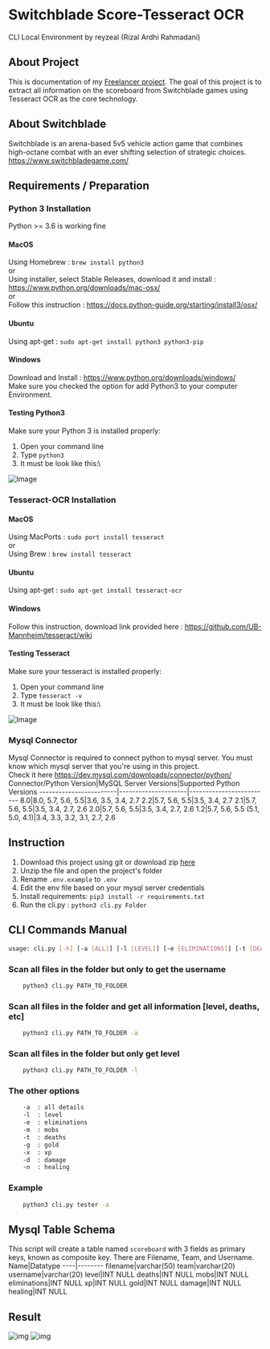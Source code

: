 # Switchblade Score-Tesseract OCR
CLI Local Environment
by reyzeal (Rizal Ardhi Rahmadani)

## About Project
This is documentation of my [Freelancer project](https://www.freelancer.co.id/projects/php/Image-text-OCR-using-tesseract-26533030/details). The goal of this project is to extract all information on the scoreboard from Switchblade games using Tesseract OCR as the core technology.

## About Switchblade
Switchblade is an arena-based 5v5 vehicle action game that combines high-octane combat with an ever shifting selection of strategic choices.\
https://www.switchbladegame.com/

## Requirements / Preparation
### Python 3 Installation
Python >= 3.6 is working fine
#### MacOS
Using Homebrew : `brew install python3`\
or\
Using installer, select Stable Releases, download it and install : https://www.python.org/downloads/mac-osx/ \
or\
Follow this instruction : https://docs.python-guide.org/starting/install3/osx/

#### Ubuntu
Using apt-get : `sudo apt-get install python3 python3-pip`
#### Windows
Download and Install : https://www.python.org/downloads/windows/ \
Make sure you checked the option for add Python3 to your computer Environment.

#### Testing Python3
Make sure your Python 3 is installed properly:
1. Open your command line
2. Type `python3`
3. It must be look like this:\
 
![Image](https://github.com/reyzeal/score-tesseract/raw/master/docs/python3.png)

### Tesseract-OCR Installation
#### MacOS
Using MacPorts : `sudo port install tesseract`\
or\
Using Brew : `brew install tesseract`
#### Ubuntu
Using apt-get : `sudo apt-get install tesseract-ocr`
#### Windows
Follow this instruction, download link provided here : https://github.com/UB-Mannheim/tesseract/wiki

#### Testing Tesseract
Make sure your tesseract is installed properly:
1. Open your command line
2. Type `tesseract -v`
3. It must be look like this:\
 
![Image](https://github.com/reyzeal/score-tesseract/raw/master/docs/tesseract.png)

### Mysql Connector
Mysql Connector is required to connect python to mysql server. You must know which mysql server that you're using in this project.\
Check it here https://dev.mysql.com/downloads/connector/python/
Connector/Python Version|MySQL Server Versions|Supported Python Versions
------------------------|---------------------|-------------------------
8.0|8.0, 5.7, 5.6, 5.5|3.6, 3.5, 3.4, 2.7
2.2|5.7, 5.6, 5.5|3.5, 3.4, 2.7
2.1|5.7, 5.6, 5.5|3.5, 3.4, 2.7, 2.6
2.0|5.7, 5.6, 5.5|3.5, 3.4, 2.7, 2.6
1.2|5.7, 5.6, 5.5 (5.1, 5.0, 4.1)|3.4, 3.3, 3.2, 3.1, 2.7, 2.6
## Instruction
1. Download this project using git or download zip [here](https://github.com/reyzeal/score-tesseract/archive/master.zip)
2. Unzip the file and open the project's folder
3. Rename `.env.example` to `.env`
4. Edit the env file based on your mysql server credentials
5. Install requirements: `pip3 install -r requirements.txt`
6. Run the cli.py : `python3 cli.py Folder`

## CLI Commands Manual
```bash
usage: cli.py [-h] [-a [ALL]] [-l [LEVEL]] [-e [ELIMINATIONS]] [-t [DEATHS]] [-m [MOBS]] [-g [GOLD]] [-x [XP]] [-d [DAMAGE]][-n [HEALING]]
```
### Scan all files in the folder but only to get the username
```bash
    python3 cli.py PATH_TO_FOLDER
```
### Scan all files in the folder and get all information [level, deaths, etc]
```bash
    python3 cli.py PATH_TO_FOLDER -a
```
### Scan all files in the folder but only get level
```bash
    python3 cli.py PATH_TO_FOLDER -l
```
### The other options
```bash
    -a  : all details
    -l  : level
    -e  : eliminations
    -m  : mobs
    -t  : deaths
    -g  : gold
    -x  : xp
    -d  : damage
    -n  : healing
```

### Example
```bash
    python3 cli.py tester -a
```

## Mysql Table Schema
This script will create a table named `scoreboard` with 3 fields as primary keys, known as composite key. There are Filename, Team, and Username.
Name|Datatype
----|--------
filename|varchar(50)
team|varchar(20)
username|varchar(20)
level|INT NULL
deaths|INT NULL
mobs|INT NULL
eliminations|INT NULL
xp|INT NULL
gold|INT NULL
damage|INT NULL
healing|INT NULL

## Result
![img](https://github.com/reyzeal/score-tesseract/raw/master/docs/first.png)
![img](https://github.com/reyzeal/score-tesseract/raw/master/docs/second.png)